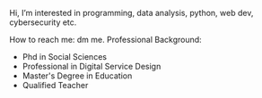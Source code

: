 Hi, I’m interested in programming, data analysis, python, web dev, cybersecurity etc.


How to reach me: dm me.
Professional Background:
  - Phd in Social Sciences
  - Professional in Digital Service Design
  - Master's Degree in Education
  - Qualified Teacher

